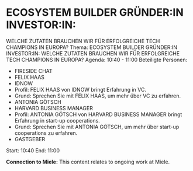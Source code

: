 # ECOSYSTEM BUILDER GRÜNDER:IN INVESTOR:IN:
WELCHE ZUTATEN BRAUCHEN WIR FÜR ERFOLGREICHE TECH CHAMPIONS IN EUROPA?
Thema: ECOSYSTEM BUILDER GRÜNDER:IN INVESTOR:IN:
WELCHE ZUTATEN BRAUCHEN WIR FÜR ERFOLGREICHE TECH CHAMPIONS IN EUROPA?
Agenda: 10:40 - 11:00
Beteiligte Personen:
- FIRESIDE CHAT
- FELIX HAAS
- IDNOW
- Profil: FELIX HAAS von IDNOW bringt Erfahrung in VC.
- Grund: Sprechen Sie mit FELIX HAAS, um mehr über VC zu erfahren.
- ANTONIA GÖTSCH
- HARVARD BUSINESS MANAGER
- Profil: ANTONIA GÖTSCH von HARVARD BUSINESS MANAGER bringt Erfahrung in start-up cooperations.
- Grund: Sprechen Sie mit ANTONIA GÖTSCH, um mehr über start-up cooperations zu erfahren.
- GASTGEBER

Start: 10:40
End: 11:00

**Connection to Miele:** This content relates to ongoing work at Miele.
